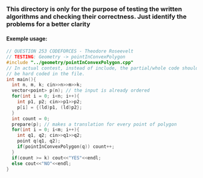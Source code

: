 ### This directory is only for the purpose of testing the written algorithms and checking their correctness. Just identify the problems for a better clarity
#### Exemple usage:
```cpp
// QUESTION 253 CODEFORCES - Theodore Roseevelt
// TESTING: Geometry -> pointInConvexPolygon
#include "../geometry/pointInConvexPolygon.cpp"
// In actual contest, instead of include, the partial/whole code should
// be hard coded in the file. 
int main(){
  int n, m, k; cin>>n>>m>>k;
  vector<point> p(n); // the input is already ordered
  for(int i = 0; i<n; i++){
    int p1, p2; cin>>p1>>p2;
    p[i] = {(ld)p1, (ld)p2};
  }
  int count = 0;
  prepare(p); // makes a translation for every point of polygon
  for(int i = 0; i<m; i++){
    int q1, q2; cin>>q1>>q2;
    point q(q1, q2);
    if(pointInConvexPolygon(q)) count++;
  }
  if(count >= k) cout<<"YES"<<endl;
  else cout<<"NO"<<endl;
}
```
